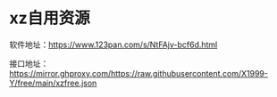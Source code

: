 # xz自用资源

软件地址：https://www.123pan.com/s/NtFAjv-bcf6d.html

接口地址：https://mirror.ghproxy.com/https://raw.githubusercontent.com/X1999-Y/free/main/xzfree.json

